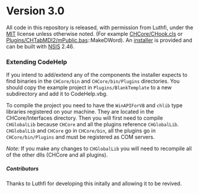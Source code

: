 # Version 3.0

All code in this repository is released, with permission from Luthfi, under the 
[MIT](https://tldrlegal.com/license/mit-license#summary) license unless otherwise noted. 
(For example [CHCore/CHook.cls](CHCore/CHook.cls) or [Plugins/CHTabMDI2/mPublic.bas](Plugins/CHTabMDI2/mPublic.bas)::MakeDWord).
An [installer](CodeHelpInstaller.exe?raw=true) is provided and can be built with [NSIS](http://nsis.sourceforge.net/) 2.46.

### Extending CodeHelp
If you intend to add/extend any of the components the installer expects to find binaries in
the `CHCore/bin` and `CHCore/bin/Plugins` directories. You should copy the example project in `Plugins/BlankTemplate` to a
new subdirectory and add it to CodeHelp.vbg. 

To compile the project you need to have the `WinAPIForVB` and `chlib` type libraries registered on your machine. They are 
located in the CHCore/Interfaces directory. Then you will first need to compile `CHGlobalLib` because `CHCore` and all the
plugins reference `CHGlobalLib`. `CHGlobalLib` and `CHCore` go in `CHCore/bin`, all the plugins go in `CHCore/bin/Plugins`
and must be registered as COM servers.

*Note:* If you make any changes to `CHGlobalLib` you will need to recompile all of the other dlls (CHCore and all plugins).


##### Contributors
Thanks to Luthfi for developing this initally and allowing it to be revived.

